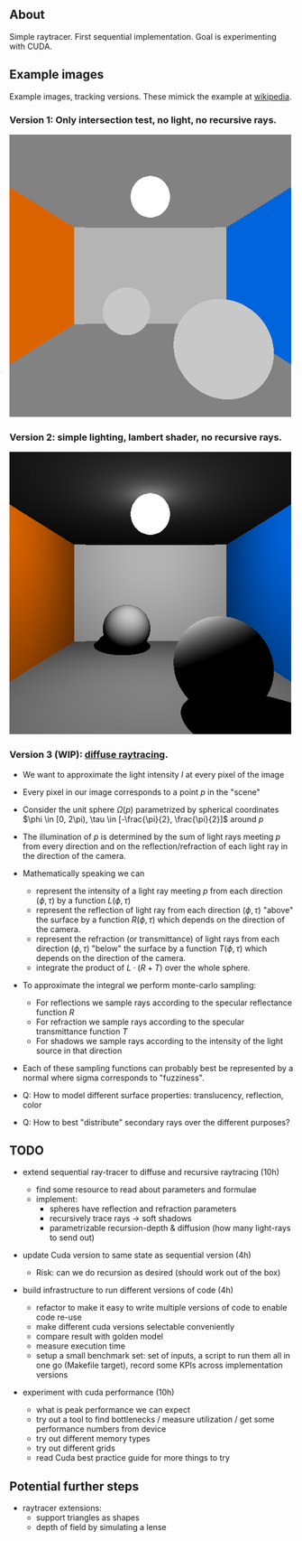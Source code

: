 ## About
Simple raytracer. First sequential implementation. Goal is experimenting with CUDA.

## Example images
Example images, tracking versions. These mimick the example at [wikipedia](https://de.wikipedia.org/wiki/Raytracing).

### Version 1: Only intersection test, no light, no recursive rays.
![no lights](images/no_lights.png "No Lights")

### Version 2: simple lighting, lambert shader, no recursive rays.
![lambert](images/lambert_shader.png "Lambert")

### Version 3 (WIP): [diffuse raytracing](https://dl.acm.org/doi/pdf/10.1145/964965.808590).
- We want to approximate the light intensity $I$ at every pixel of the image
- Every pixel in our image corresponds to a point $p$ in the "scene"
- Consider the unit sphere $\Omega(p)$ parametrized by spherical coordinates $\phi \in [0, 2\pi), \tau \in [-\frac{\pi}{2}, \frac{\pi}{2}]$ around $p$
- The illumination of $p$ is determined by the sum of light rays meeting $p$ from every direction and on the reflection/refraction of each light ray in the direction of the camera.
- Mathematically speaking we can
  - represent the intensity of a light ray meeting $p$ from each direction $(\phi, \tau)$ by a function $L(\phi, \tau)$
  - represent the reflection of light ray from each direction $(\phi, \tau)$ "above" the surface by a function $R(\phi, \tau)$ which depends on the direction of the camera.
  - represent the refraction (or transmittance) of light rays from each direction $(\phi, \tau)$ "below" the surface by a function $T(\phi, \tau)$ which depends on the direction of the camera.
  - integrate the product of $L \cdot (R + T)$ over the whole sphere.
- To approximate the integral we perform monte-carlo sampling:
  - For reflections we sample rays according to the specular reflectance function $R$ 
  - For refraction we sample rays according to the specular transmittance function $T$
  - For shadows we sample rays according to the intensity of the light source in that direction
- Each of these sampling functions can probably best be represented by a normal where sigma corresponds to "fuzziness".

- Q: How to model different surface properties: translucency, reflection, color
- Q: How to best "distribute" secondary rays over the different purposes? 


## TODO
- extend sequential ray-tracer to diffuse and recursive raytracing (10h)
  - find some resource to read about parameters and formulae
  - implement:
    - spheres have reflection and refraction parameters
    - recursively trace rays -> soft shadows
    - parametrizable recursion-depth & diffusion (how many light-rays to send out)

- update Cuda version to same state as sequential version (4h)
  - Risk: can we do recursion as desired (should work out of the box)

- build infrastructure to run different versions of code (4h)
  - refactor to make it easy to write multiple versions of code to enable code re-use
  - make different cuda versions selectable conveniently
  - compare result with golden model
  - measure execution time
  - setup a small benchmark set: set of inputs, a script to run them all in one go (Makefile target), record some KPIs across implementation versions

- experiment with cuda performance (10h)
  - what is peak performance we can expect
  - try out a tool to find bottlenecks / measure utilization / get some performance numbers from device
  - try out different memory types
  - try out different grids
  - read Cuda best practice guide for more things to try

## Potential further steps
- raytracer extensions:
  - support triangles as shapes
  - depth of field by simulating a lense